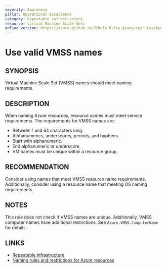 ```yaml
---
severity: Awareness
pillar: Operational Excellence
category: Repeatable infrastructure
resource: Virtual Machine Scale Sets
online version: https://azure.github.io/PSRule.Rules.Azure/en/rules/Azure.VMSS.Name/
---
```


# Use valid VMSS names

## SYNOPSIS

Virtual Machine Scale Set (VMSS) names should meet naming requirements.

## DESCRIPTION

When naming Azure resources, resource names must meet service requirements.
The requirements for VMSS names are:

- Between 1 and 64 characters long.
- Alphanumerics, underscores, periods, and hyphens.
- Start with alphanumeric.
- End alphanumeric or underscore.
- VM names must be unique within a resource group.

## RECOMMENDATION

Consider using names that meet VMSS resource name requirements.
Additionally, consider using a resource name that meeting OS naming requirements.

## NOTES

This rule does not check if VMSS names are unique.
Additionally, VMSS computer names have additional restrictions.
See `Azure.VMSS.ComputerName` for details.

## LINKS

- [Repeatable infrastructure](https://docs.microsoft.com/azure/architecture/framework/devops/automation-infrastructure)
- [Naming rules and restrictions for Azure resources](https://docs.microsoft.com/azure/azure-resource-manager/management/resource-name-rules)

